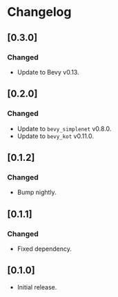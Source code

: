 # Changelog

## [0.3.0]

### Changed

- Update to Bevy v0.13.


## [0.2.0]

### Changed

- Update to `bevy_simplenet` v0.8.0.
- Update to `bevy_kot` v0.11.0.


## [0.1.2]

### Changed

- Bump nightly.


## [0.1.1]

### Changed

- Fixed dependency.


## [0.1.0]

- Initial release.
